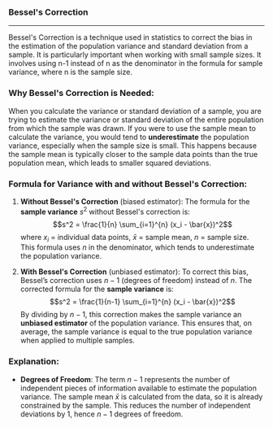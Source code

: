 ### Bessel's Correction

---


Bessel's Correction is a technique used in statistics to correct the bias in the estimation of the population variance and standard deviation from a sample. It is particularly important when working with small sample sizes.  It involves using n-1 instead of n as the denominator in the formula for sample variance, where n is the sample size.

### Why Bessel's Correction is Needed:
When you calculate the variance or standard deviation of a sample, you are trying to estimate the variance or standard deviation of the entire population from which the sample was drawn. If you were to use the sample mean to calculate the variance, you would tend to **underestimate** the population variance, especially when the sample size is small. This happens because the sample mean is typically closer to the sample data points than the true population mean, which leads to smaller squared deviations.

### Formula for Variance with and without Bessel's Correction:
1. **Without Bessel's Correction** (biased estimator):
   The formula for the **sample variance** $s^2$ without Bessel's correction is:
   $$s^2 = \frac{1}{n} \sum_{i=1}^{n} (x_i - \bar{x})^2$$
   where $x_i$ = individual data points, $\bar{x}$ = sample mean, $n$ = sample size.  
   This formula uses $n$ in the denominator, which tends to underestimate the population variance.

2. **With Bessel's Correction** (unbiased estimator):
   To correct this bias, Bessel’s correction uses $n - 1$ (degrees of freedom) instead of $n$. The corrected formula for the **sample variance** is:
   $$s^2 = \frac{1}{n-1} \sum_{i=1}^{n} (x_i - \bar{x})^2$$
   By dividing by $n - 1$, this correction makes the sample variance an **unbiased estimator** of the population variance. This ensures that, on average, the sample variance is equal to the true population variance when applied to multiple samples.

### Explanation:
- **Degrees of Freedom**: The term $n - 1$ represents the number of independent pieces of information available to estimate the population variance. The sample mean $\bar{x}$ is calculated from the data, so it is already constrained by the sample. This reduces the number of independent deviations by 1, hence $n - 1$ degrees of freedom.
